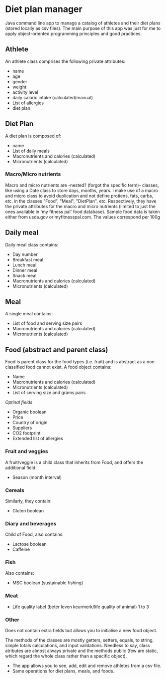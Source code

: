 # Diet plan manager

Java command line app to manage a catalog of athletes and their diet plans (stored locally as csv files). The main purpose of this app was just for me
to apply object-oriented programming principles and good practices.

## Athlete

An athlete class comprises the following private attributes:

* name
* age
* gender
* weight
* activity level
* daily caloric intake (calculated/manual)
* List of allergies
* diet plan

## Diet Plan

A diet plan is composed of:

* name
* List of daily meals
* Macronutrients and calories (calculated)
* Micronutrients (calculated)

### Macro/Micro nutrients

Macro and micro nutrients are -nested? (forgot the specific term)- classes, like using a Date class to store days,
months, years. I make use of a macro and micro class to avoid duplication and not define protiens, fats, carbs, etc. in
the classes "Food", "Meal", "DietPlan", etc. Respectively, they have the private attributes for the macro and
micro nutrients (limited to just the ones available in 'my fitness pal' food database). Sample food data is taken either
from usda.gov or myfitnesspal.com. The values correspond per 100g

## Daily meal

Daily meal class contains:

* Day number
* Breakfast meal
* Lunch meal
* Dinner meal
* Snack meal
* Macronutrients and calories (calculated)
* Micronutrients (calculated)

## Meal

A single meal contains:
* List of food and serving size pairs
* Macronutrients and calories (calculated)
* Micronutrients (calculated)

## Food (abstract and parent class)
Food is parent class for the food types (i.e. fruit) and is abstract as a non-classified food cannot exist.
A food object contains:
* Name
* Macronutrients and calories (calculated)
* Micronutrients (calculated)
* List of serving size and grams pairs

*Optinal fields*

* Organic boolean
* Price
* Country of origin
* Suppliers
* CO2 footprint
* Extended list of allergies

### Fruit and veggies
A fruit/veggie is a child class that inherits from Food, and offers the additional field:
* Season (month interval)

### Cereals
Similarly, they contain:
* Gluten boolean

### Diary and beverages
Child of Food, also contains:
* Lactose boolean
* Caffeine

### Fish
Also contains:
* MSC boolean (sustainable fishing)

### Meat
* Life quality label (beter leven keurmerk/life quality of animal) 1 to 3

### Other
Does not contain extra fields but allows you to initialise a new food object.

The methods of the classes are mostly getters, setters, equals, to string, simple totals calculations, and input validations. Needless to say, class atributes are almost always private and the methods public (few are static, which regard the whole class rather than a specific object).
* The app allows you to see, add, edit and remove athletes from a csv file.
* Same operations for diet plans, meals, and foods.
